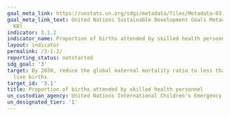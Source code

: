 ```yaml
---
goal_meta_link: https://unstats.un.org/sdgs/metadata/files/Metadata-03-01-02.pdf
goal_meta_link_text: United Nations Sustainable Development Goals Metadata (PDF 374
  KB)
indicator: 3.1.2
indicator_name: Proportion of births attended by skilled health personnel
layout: indicator
permalink: /3-1-2/
reporting_status: notstarted
sdg_goal: '3'
target: By 2030, reduce the global maternal mortality ratio to less than 70 per 100,000
  live births
target_id: '3.1'
title: Proportion of births attended by skilled health personnel
un_custodian_agency: United Nations International Children's Emergency Fund (UNICEF)
un_designated_tier: '1'
---
```

